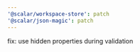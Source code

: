 ```yaml
---
'@scalar/workspace-store': patch
'@scalar/json-magic': patch
---
```


fix: use hidden properties during validation
